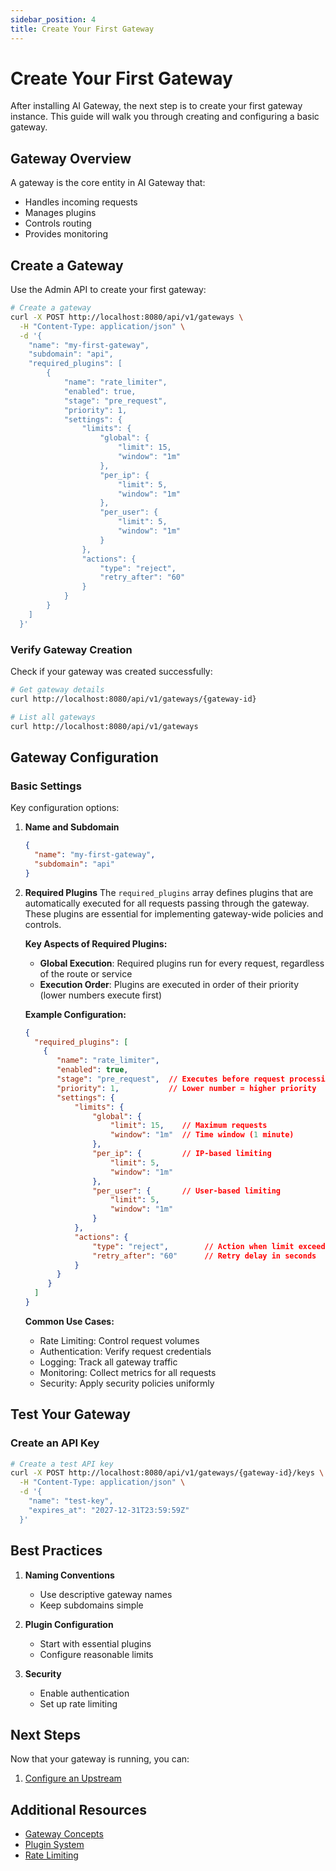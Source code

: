```yaml
---
sidebar_position: 4
title: Create Your First Gateway
---
```


# Create Your First Gateway

After installing AI Gateway, the next step is to create your first gateway instance. This guide will walk you through creating and configuring a basic gateway.

## Gateway Overview

A gateway is the core entity in AI Gateway that:
- Handles incoming requests
- Manages plugins
- Controls routing
- Provides monitoring

## Create a Gateway

Use the Admin API to create your first gateway:

```bash
# Create a gateway
curl -X POST http://localhost:8080/api/v1/gateways \
  -H "Content-Type: application/json" \
  -d '{
    "name": "my-first-gateway",
    "subdomain": "api",
    "required_plugins": [
        {
            "name": "rate_limiter",
            "enabled": true,
            "stage": "pre_request",
            "priority": 1,
            "settings": {
                "limits": {
                    "global": {
                        "limit": 15,
                        "window": "1m"
                    },
                    "per_ip": {
                        "limit": 5,
                        "window": "1m"
                    },
                    "per_user": {
                        "limit": 5,
                        "window": "1m"
                    }
                },
                "actions": {
                    "type": "reject",
                    "retry_after": "60"
                }
            }
        }
    ]
  }'
```

### Verify Gateway Creation

Check if your gateway was created successfully:

```bash
# Get gateway details
curl http://localhost:8080/api/v1/gateways/{gateway-id}

# List all gateways
curl http://localhost:8080/api/v1/gateways
```

## Gateway Configuration

### Basic Settings

Key configuration options:

1. **Name and Subdomain**
   ```json
   {
     "name": "my-first-gateway",
     "subdomain": "api"
   }
   ```

2. **Required Plugins**
   The `required_plugins` array defines plugins that are automatically executed for all requests passing through the gateway. These plugins are essential for implementing gateway-wide policies and controls.

   **Key Aspects of Required Plugins:**
   - **Global Execution**: Required plugins run for every request, regardless of the route or service
   - **Execution Order**: Plugins are executed in order of their priority (lower numbers execute first)
   
   **Example Configuration:**
   ```json
   {
     "required_plugins": [
       {
          "name": "rate_limiter",
          "enabled": true,
          "stage": "pre_request",  // Executes before request processing
          "priority": 1,           // Lower number = higher priority
          "settings": {
              "limits": {
                  "global": {
                      "limit": 15,    // Maximum requests
                      "window": "1m"  // Time window (1 minute)
                  },
                  "per_ip": {         // IP-based limiting
                      "limit": 5,
                      "window": "1m"
                  },
                  "per_user": {       // User-based limiting
                      "limit": 5,
                      "window": "1m"
                  }
              },
              "actions": {
                  "type": "reject",        // Action when limit exceeded
                  "retry_after": "60"      // Retry delay in seconds
              }
          }
        }
     ]
   }
   ```

   **Common Use Cases:**
   - Rate Limiting: Control request volumes
   - Authentication: Verify request credentials
   - Logging: Track all gateway traffic
   - Monitoring: Collect metrics for all requests
   - Security: Apply security policies uniformly

## Test Your Gateway

### Create an API Key

```bash
# Create a test API key
curl -X POST http://localhost:8080/api/v1/gateways/{gateway-id}/keys \
  -H "Content-Type: application/json" \
  -d '{
    "name": "test-key",
    "expires_at": "2027-12-31T23:59:59Z"
  }'
```

## Best Practices

1. **Naming Conventions**
   - Use descriptive gateway names
   - Keep subdomains simple

2. **Plugin Configuration**
   - Start with essential plugins
   - Configure reasonable limits

3. **Security**
   - Enable authentication
   - Set up rate limiting

## Next Steps

Now that your gateway is running, you can:

1. [Configure an Upstream](./configure-upstream.md)

## Additional Resources
- [Gateway Concepts](../../concepts/gateway.md)
- [Plugin System](../../concepts/plugins.md)
- [Rate Limiting](./rate-limiting.md) 